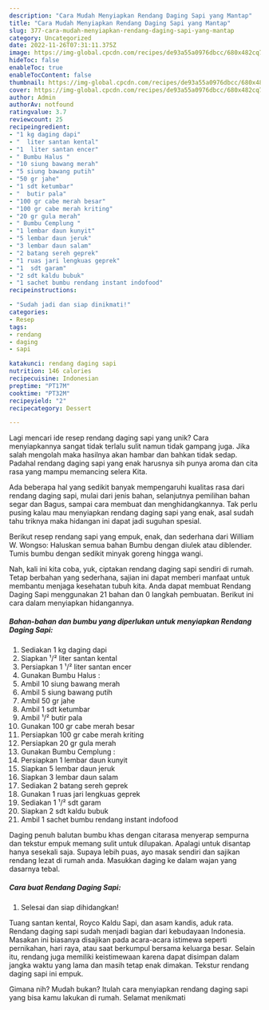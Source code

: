 ```yaml
---
description: "Cara Mudah Menyiapkan Rendang Daging Sapi yang Mantap"
title: "Cara Mudah Menyiapkan Rendang Daging Sapi yang Mantap"
slug: 377-cara-mudah-menyiapkan-rendang-daging-sapi-yang-mantap
category: Uncategorized
date: 2022-11-26T07:31:11.375Z
image: https://img-global.cpcdn.com/recipes/de93a55a0976dbcc/680x482cq70/rendang-daging-sapi-foto-resep-utama.jpg
hideToc: false
enableToc: true
enableTocContent: false
thumbnail: https://img-global.cpcdn.com/recipes/de93a55a0976dbcc/680x482cq70/rendang-daging-sapi-foto-resep-utama.jpg
cover: https://img-global.cpcdn.com/recipes/de93a55a0976dbcc/680x482cq70/rendang-daging-sapi-foto-resep-utama.jpg
author: Admin
authorAv: notfound
ratingvalue: 3.7
reviewcount: 25
recipeingredient:
- "1 kg daging dapi"
- "  liter santan kental"
- "1  liter santan encer"
- " Bumbu Halus "
- "10 siung bawang merah"
- "5 siung bawang putih"
- "50 gr jahe"
- "1 sdt ketumbar"
- "  butir pala"
- "100 gr cabe merah besar"
- "100 gr cabe merah kriting"
- "20 gr gula merah"
- " Bumbu Cemplung "
- "1 lembar daun kunyit"
- "5 lembar daun jeruk"
- "3 lembar daun salam"
- "2 batang sereh geprek"
- "1 ruas jari lengkuas geprek"
- "1  sdt garam"
- "2 sdt kaldu bubuk"
- "1 sachet bumbu rendang instant indofood"
recipeinstructions:

- "Sudah jadi dan siap dinikmati!"
categories:
- Resep
tags:
- rendang
- daging
- sapi

katakunci: rendang daging sapi 
nutrition: 146 calories
recipecuisine: Indonesian
preptime: "PT17M"
cooktime: "PT32M"
recipeyield: "2"
recipecategory: Dessert

---
```





Lagi mencari ide resep rendang daging sapi yang unik? Cara menyiapkannya sangat tidak terlalu sulit namun tidak gampang juga. Jika salah mengolah maka hasilnya akan hambar dan bahkan tidak sedap. Padahal rendang daging sapi yang enak harusnya sih punya aroma dan cita rasa yang mampu memancing selera Kita.





Ada beberapa hal yang sedikit banyak mempengaruhi kualitas rasa dari rendang daging sapi, mulai dari jenis bahan, selanjutnya pemilihan bahan segar dan Bagus, sampai cara membuat dan menghidangkannya. Tak perlu pusing kalau mau menyiapkan rendang daging sapi yang enak,      asal sudah tahu triknya maka hidangan ini dapat jadi suguhan spesial.














Berikut resep rendang sapi yang empuk, enak, dan sederhana dari William W. Wongso: Haluskan semua bahan Bumbu dengan diulek atau diblender. Tumis bumbu dengan sedikit minyak goreng hingga wangi.






Nah, kali ini kita coba, yuk, ciptakan rendang daging sapi sendiri di rumah. Tetap berbahan yang sederhana, sajian ini dapat memberi manfaat untuk membantu menjaga kesehatan tubuh kita. Anda dapat membuat Rendang Daging Sapi menggunakan 21 bahan dan 0 langkah pembuatan. Berikut ini cara dalam menyiapkan hidangannya.

<!--inarticleads1-->

##### Bahan-bahan dan bumbu yang diperlukan untuk menyiapkan Rendang Daging Sapi:

1. Sediakan 1 kg daging dapi
1. Siapkan  ¹/² liter santan kental
1. Persiapkan 1 ¹/² liter santan encer
1. Gunakan  Bumbu Halus :
1. Ambil 10 siung bawang merah
1. Ambil 5 siung bawang putih
1. Ambil 50 gr jahe
1. Ambil 1 sdt ketumbar
1. Ambil  ¹/² butir pala
1. Gunakan 100 gr cabe merah besar
1. Persiapkan 100 gr cabe merah kriting
1. Persiapkan 20 gr gula merah
1. Gunakan  Bumbu Cemplung :
1. Persiapkan 1 lembar daun kunyit
1. Siapkan 5 lembar daun jeruk
1. Siapkan 3 lembar daun salam
1. Sediakan 2 batang sereh geprek
1. Gunakan 1 ruas jari lengkuas geprek
1. Sediakan 1 ¹/² sdt garam
1. Siapkan 2 sdt kaldu bubuk
1. Ambil 1 sachet bumbu rendang instant indofood


Daging penuh balutan bumbu khas dengan citarasa menyerap sempurna dan tekstur empuk memang sulit untuk dilupakan. Apalagi untuk disantap hanya sesekali saja. Supaya lebih puas, ayo masak sendiri dan sajikan rendang lezat di rumah anda. Masukkan daging ke dalam wajan yang dasarnya tebal. 

<!--inarticleads2-->

##### Cara buat Rendang Daging Sapi:


1. Selesai dan siap dihidangkan!

Tuang santan kental, Royco Kaldu Sapi, dan asam kandis, aduk rata. Rendang daging sapi sudah menjadi bagian dari kebudayaan Indonesia. Masakan ini biasanya disajikan pada acara-acara istimewa seperti pernikahan, hari raya, atau saat berkumpul bersama keluarga besar. Selain itu, rendang juga memiliki keistimewaan karena dapat disimpan dalam jangka waktu yang lama dan masih tetap enak dimakan. Tekstur rendang daging sapi ini empuk. 

Gimana nih? Mudah bukan? Itulah cara menyiapkan rendang daging sapi yang bisa kamu lakukan di rumah. Selamat menikmati
